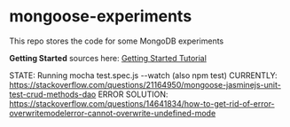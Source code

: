 mongoose-experiments
====================

This repo stores the code for some MongoDB experiments 

**Getting Started** sources here: [Getting Started Tutorial][url-getting-started]

STATE: Running mocha test.spec.js --watch (also npm test)
CURRENTLY: https://stackoverflow.com/questions/21164950/mongoose-jasminejs-unit-test-crud-methods-dao
ERROR SOLUTION: https://stackoverflow.com/questions/14641834/how-to-get-rid-of-error-overwritemodelerror-cannot-overwrite-undefined-mode

[url-getting-started]: http://mongoosejs.com/docs/index.html
